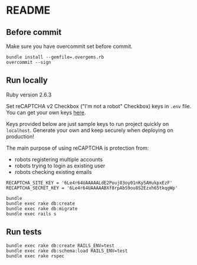 # README

## Before commit

Make sure you have overcommit set before commit.

```
bundle install --gemfile=.overgems.rb
overcommit --sign
```

## Run locally

Ruby version 2.6.3

Set reCAPTCHA v2 Checkbox ("I'm not a robot" Checkbox) keys in `.env` file.
You can get your own keys [here](https://www.google.com/recaptcha).

Keys provided below are just sample keys to run project quickly on `localhost`.
Generate your own and keep securely when deploying on production!

The main purpose of using reCAPTCHA is protection from:
 - robots registering multiple accounts
 - robots trying to login as existing user
 - robots checking existing emails

```
RECAPTCHA_SITE_KEY = '6Le4r64UAAAAALdE2Pouj83oy01nKySAHukpxEzF'
RECAPTCHA_SECRET_KEY = '6Le4r64UAAAAABXf8rpAbS9ou8S2Ezxh65tkqgWp'
```

```shell
bundle
bundle exec rake db:create
bundle exec rake db:migrate
bundle exec rails s
```

## Run tests

```shell
bundle exec rake db:create RAILS_ENV=test
bundle exec rake db:schema:load RAILS_ENV=test
bundle exec rake rspec
```
